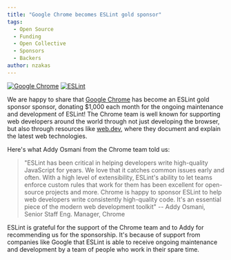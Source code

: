 ```yaml
---
title: "Google Chrome becomes ESLint gold sponsor"
tags:
  - Open Source
  - Funding
  - Open Collective
  - Sponsors
  - Backers
author: nzakas
---
```


<p class="text-center">
    <a href="https://www.google.com/chrome" title="Google Chrome" rel="noopener nofollow" target="_blank"><img class="lazyload" width="170" data-src="/assets/img/logos/chrome.svg" alt="Google Chrome" src="/assets/img/logos/chrome.svg"></a>
    <a href="https://eslint.org/" title="ESLint" target="_blank"><img class="lazyload" width="200" data-src="/assets/img/logo.svg" alt="ESLint" src="/assets/img/logo.svg"></a>
</p>

We are happy to share that [Google Chrome](https://www.google.com/chrome/) has become an ESLint gold sponsor sponsor, donating $1,000 each month for the ongoing maintenance and development of ESLint! The Chrome team is well known for supporting web developers around the world through not just developing the browser, but also through resources like [web.dev](https://web.dev), where they document and explain the latest web technologies.

Here's what Addy Osmani from the Chrome team told us:

> "ESLint has been critical in helping developers write high-quality JavaScript for years. We love that it catches common issues early and often. With a high level of extensibility, ESLint's ability to let teams enforce custom rules that work for them has been excellent for open-source projects and more.
> Chrome is happy to sponsor ESLint to help web developers write consistently high-quality code. It's an essential piece of the modern web development toolkit"
> -- Addy Osmani, Senior Staff Eng. Manager, Chrome

ESLint is grateful for the support of the Chrome team and to Addy for recommending us for the sponsorship. It's because of support from companies like Google that ESLint is able to receive ongoing maintenance and development by a team of people who work in their spare time.
